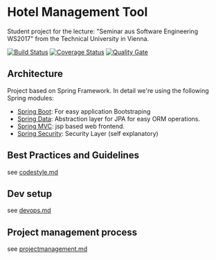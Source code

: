 # Hotel Management Tool

Student project for the lecture: "Seminar aus Software Engineering WS2017"
from the Technical University  in Vienna.

[![Build Status](https://travis-ci.org/sese-xp3-ws2017/sese-xp3-ws2017.svg?branch=master)](https://travis-ci.org/sese-xp3-ws2017/sese-xp3-ws2017)
[![Coverage Status](https://coveralls.io/repos/github/sese-xp3-ws2017/sese-xp3-ws2017/badge.svg?branch=ENV_CI_CD_env)](https://coveralls.io/github/sese-xp3-ws2017/sese-xp3-ws2017?branch=ENV_CI_CD_env)
[![Quality Gate](https://sonarcloud.io/api/badges/gate?key=at.ac.tuwien.student.sese2017.xp:hotelmanagement)](https://sonarcloud.io/dashboard/index/at.ac.tuwien.student.sese2017.xp:hotelmanagement)

## Architecture

Project based on Spring Framework. In detail we're using the following Spring modules:
 * [Spring Boot](https://projects.spring.io/spring-boot): For easy application Bootstraping
 * [Spring Data](https://projects.spring.io/spring-data): Abstraction layer for JPA for easy ORM operations.
 * [Spring MVC](https://projects.spring.io/spring-webflow): jsp based web frontend.
 * [Spring Security](https://projects.spring.io/spring-security): Security Layer (self explanatory)

## Best Practices and Guidelines

see [codestyle.md](docs/codestyle.md)

## Dev setup

see [devops.md](docs/devops.md)

## Project management process

see [projectmanagement.md](docs/projectmanagement.md)

